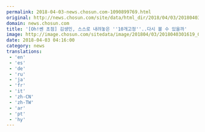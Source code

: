 ```yaml
---
permalink: 2018-04-03-news.chosun.com-1090899769.html
original: http://news.chosun.com/site/data/html_dir/2018/04/03/2018040301682.html
domain: news.chosun.com
title: '[Oh!쎈 초점] 김생민, 스스로 내려놓은 ''10개고정''..다시 볼 수 있을까'
image: http://image.chosun.com/sitedata/image/201804/03/2018040301619_0.jpg
date: 2018-04-03 04:16:00
category: news
translations: 
 - 'en'
 - 'es'
 - 'de'
 - 'ru'
 - 'ja'
 - 'fr'
 - 'it'
 - 'zh-CN'
 - 'zh-TW'
 - 'ar'
 - 'pt'
 - 'hy'
---
```


